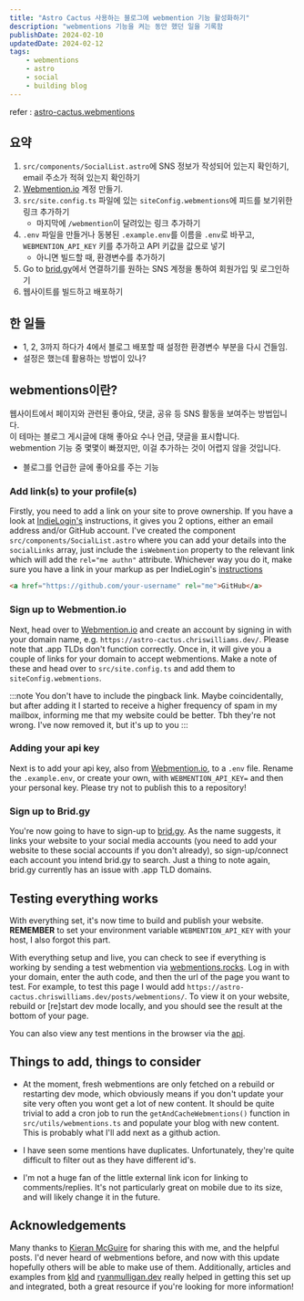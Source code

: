 ```yaml
---
title: "Astro Cactus 사용하는 블로그에 webmention 기능 활성화하기"
description: "webmentions 기능을 켜는 동안 했던 일을 기록함                   "
publishDate: 2024-02-10
updatedDate: 2024-02-12
tags:
    - webmentions
    - astro
    - social
    - building blog
---
```


refer : [astro-cactus.webmentions](https://astro-cactus.chriswilliams.dev/posts/webmentions/)

## 요약

1. `src/components/SocialList.astro`에 SNS 정보가 작성되어 있는지 확인하기, email 주소가 적혀 있는지 확인하기
2. [Webmention.io](https://webmention.io/) 계정 만들기.
3. `src/site.config.ts` 파일에 있는 `siteConfig.webmentions`에 피드를 보기위한 링크 추가하기
    - 마지막에 `/webmention`이 달려있는 링크 추가하기
4. `.env` 파일을 만들거나 동봉된 `.example.env`를 이름을 `.env`로 바꾸고, `WEBMENTION_API_KEY` 키를 추가하고 API 키값을 값으로 넣기
    - 아니면 빌드할 때, 환경변수를 추가하기
5. Go to [brid.gy](https://brid.gy/)에서 연결하기를 원하는 SNS 계정을 통하여 회원가입 및 로그인하기
6. 웹사이트를 빌드하고 배포하기

## 한 일들

-   1, 2, 3까지 하다가 4에서 블로그 배포할 때 설정한 환경변수 부분을 다시 건들임.
-   설정은 했는데 활용하는 방법이 있나?

## webmentions이란?

웹사이트에서 페이지와 관련된 좋아요, 댓글, 공유 등 SNS 활동을 보여주는 방법입니다.  
이 테마는 블로그 게시글에 대해 좋아요 수나 언급, 댓글을 표시합니다.  
webmention 기능 중 몇몇이 빠졌지만, 이걸 추가하는 것이 어렵지 않을 것입니다.

-   블로그를 언급한 글에 좋아요를 주는 기능


### Add link(s) to your profile(s)

Firstly, you need to add a link on your site to prove ownership. If you have a look at [IndieLogin's](https://indielogin.com/setup) instructions, it gives you 2 options, either an email address and/or GitHub account. I've created the component `src/components/SocialList.astro` where you can add your details into the `socialLinks` array, just include the `isWebmention` property to the relevant link which will add the `rel="me authn"` attribute. Whichever way you do it, make sure you have a link in your markup as per IndieLogin's [instructions](https://indielogin.com/setup)

```html
<a href="https://github.com/your-username" rel="me">GitHub</a>
```

### Sign up to Webmention.io

Next, head over to [Webmention.io](https://webmention.io/) and create an account by signing in with your domain name, e.g. `https://astro-cactus.chriswilliams.dev/`. Please note that .app TLDs don't function correctly. Once in, it will give you a couple of links for your domain to accept webmentions. Make a note of these and head over to `src/site.config.ts` and add them to `siteConfig.webmentions`.

:::note
You don't have to include the pingback link. Maybe coincidentally, but after adding it I started to receive a higher frequency of spam in my mailbox, informing me that my website could be better. Tbh they're not wrong. I've now removed it, but it's up to you
:::

### Adding your api key

Next is to add your api key, also from [Webmention.io](https://webmention.io/), to a `.env` file. Rename the `.example.env`, or create your own, with `WEBMENTION_API_KEY=` and then your personal key. Please try not to publish this to a repository!

### Sign up to Brid.gy

You're now going to have to sign-up to [brid.gy](https://brid.gy/). As the name suggests, it links your website to your social media accounts (you need to add your website to these social accounts if you don't already), so sign-up/connect each account you intend brid.gy to search. Just a thing to note again, brid.gy currently has an issue with .app TLD domains.

## Testing everything works

With everything set, it's now time to build and publish your website. **REMEMBER** to set your environment variable `WEBMENTION_API_KEY` with your host, I also forgot this part.

With everything setup and live, you can check to see if everything is working by sending a test webmention via [webmentions.rocks](https://webmention.rocks/receive/1). Log in with your domain, enter the auth code, and then the url of the page you want to test. For example, to test this page I would add `https://astro-cactus.chriswilliams.dev/posts/webmentions/`. To view it on your website, rebuild or [re]start dev mode locally, and you should see the result at the bottom of your page.

You can also view any test mentions in the browser via the [api](https://github.com/aaronpk/webmention.io#api).

## Things to add, things to consider

-   At the moment, fresh webmentions are only fetched on a rebuild or restarting dev mode, which obviously means if you don't update your site very often you wont get a lot of new content. It should be quite trivial to add a cron job to run the `getAndCacheWebmentions()` function in `src/utils/webmentions.ts` and populate your blog with new content. This is probably what I'll add next as a github action.

-   I have seen some mentions have duplicates. Unfortunately, they're quite difficult to filter out as they have different id's.

-   I'm not a huge fan of the little external link icon for linking to comments/replies. It's not particularly great on mobile due to its size, and will likely change it in the future.

## Acknowledgements

Many thanks to [Kieran McGuire](https://github.com/chrismwilliams/astro-theme-cactus/issues/107#issue-1863931105) for sharing this with me, and the helpful posts. I'd never heard of webmentions before, and now with this update hopefully others will be able to make use of them. Additionally, articles and examples from [kld](https://kld.dev/adding-webmentions/) and [ryanmulligan.dev](https://ryanmulligan.dev/blog/) really helped in getting this set up and integrated, both a great resource if you're looking for more information!
